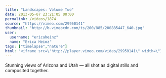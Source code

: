 ```yaml
---
title: "Landscapes: Volume Two"
date: 2013-05-07 23:21:05 00:00
permalink: /videos/1874
source: "https://vimeo.com/29950141"
thumbnail: "http://b.vimeocdn.com/ts/200/885/200885447_640.jpg"
user:
  username: "ericaheinz"
  name: "Erica Heinz"
tags: ["timelapse","nature"]
html: "<iframe src=\"http://player.vimeo.com/video/29950141\" width=\"1920\" height=\"1080\" frameborder=\"0\" webkitAllowFullScreen mozallowfullscreen allowFullScreen></iframe>"
---
```


Stunning views of Arizona and Utah — all shot as digital stills and composited together.